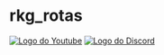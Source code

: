 # rkg_rotas

<a href="#"><img  alt="Logo do Youtube" src="https://img.shields.io/badge/YouTube-FF0000?style=for-the-badge&logo=youtube&logoColor=white"></a>
<a href="discord.gg/CZaYaJGcMP"><img  alt="Logo do Discord" src="https://img.shields.io/badge/Discord-7289DA?style=for-the-badge&logo=discord&logoColor=white"></a>
